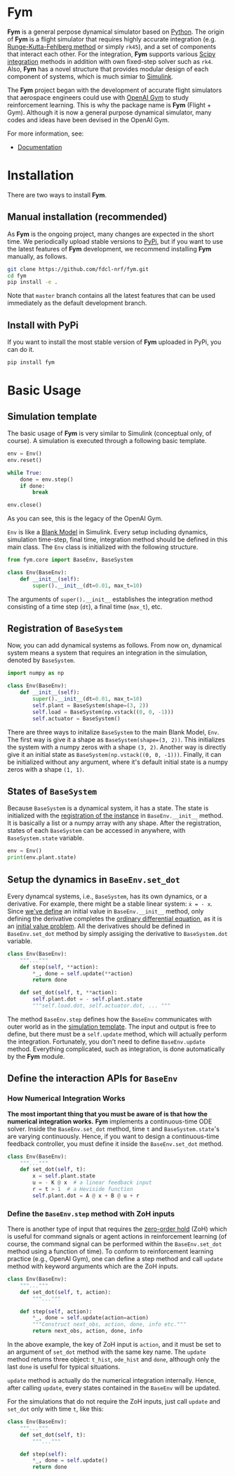 # Fym

**Fym** is a general perpose dynamical simulator based on
[Python](https://www.python.org). The origin of **Fym** is a flight simulator
that requires highly accurate integration (e.g. [Runge-Kutta-Fehlberg
method](https://en.wikipedia.org/wiki/Runge–Kutta–Fehlberg_method) or simply
`rk45`), and a set of components that interact each other. For the integration,
**Fym** supports various [Scipy
integration](https://docs.scipy.org/doc/scipy/reference/tutorial/integrate.html)
methods in addition with own fixed-step solver such as `rk4`. Also, **Fym** has
a novel structure that provides modular design of each component of systems,
which is much simiar to
[Simulink](https://kr.mathworks.com/products/simulink.html).

The **Fym** project began with the development of accurate flight simulators
that aerospace engineers could use with [OpenAI Gym](https://gym.openai.com) to
study reinforcement learning. This is why the package name is **Fym** (Flight +
Gym). Although it is now a general purpose dynamical simulator, many codes and
ideas have been devised in the OpenAI Gym.

For more information, see:
* [Documentation](https://seong-hun.github.io/fym-pages/build/html/index.html#)

# Installation

There are two ways to install **Fym**.

## Manual installation (recommended)

As **Fym** is the ongoing project, many changes are expected in the short time.
We periodically upload stable versions to [PyPi](https://pypi.org), but if you
want to use the latest features of **Fym** development, we recommend installing
**Fym** manually, as follows.

```bash
git clone https://github.com/fdcl-nrf/fym.git
cd fym
pip install -e .
```

Note that `master` branch contains all the latest features that can be used
immediately as the default development branch.

## Install with PyPi

If you want to install the most stable version of **Fym** uploaded in PyPi, you
can do it.

```bash
pip install fym
```

# Basic Usage

## Simulation template

The basic usage of **Fym** is very similar to Simulink (conceptual only, of
course). A simulation is executed through a following basic template.

```python
env = Env()
env.reset()

while True:
    done = env.step()
    if done:
        break

env.close()
```

As you can see, this is the legacy of the OpenAI Gym.

`Env` is like a [Blank
Model](https://www.mathworks.com/help/simulink/gs/create-a-simple-model.html#bu3nd7o-1)
in Simulink. Every setup including dynamics, simulation time-step, final time,
integration method should be defined in this main class. The `Env` class is
initialized with the following structure.

```python
from fym.core import BaseEnv, BaseSystem

class Env(BaseEnv):
    def __init__(self):
        super().__init__(dt=0.01, max_t=10)
```

The arguments of `super().__init__` establishes the integration method
consisting of a time step (`dt`), a final time (`max_t`), etc.

## Registration of `BaseSystem`

Now, you can add dynamical systems as follows. From now on, dynamical system
means a system that requires an integration in the simulation, denoted by
`BaseSystem`.

```python
import numpy as np

class Env(BaseEnv):
    def __init__(self):
        super().__init__(dt=0.01, max_t=10)
        self.plant = BaseSystem(shape=(3, 2))
        self.load = BaseSystem(np.vstack((0, 0, -1)))
        self.actuator = BaseSystem()
```

There are three ways to initalize `BaseSystem` to the main Blank Model, `Env`.
The first way is give it a shape as `BaseSystem(shape=(3, 2))`. This
initializes the system with a numpy zeros with a shape `(3, 2)`. Another way is
directly give it an initial state as `BaseSystem(np.vstack((0, 0, -1)))`.
Finally, it can be initialized without any argument, where it's default initial
state is a numpy zeros with a shape `(1, 1)`.

## States of `BaseSystem`

Because `BaseSystem` is a dynamical system, it has a state. The state is
initialized with the [registration of the
instance](https://www.notion.so/63f0df1d92a340299a10d64434c03c43) in
`BaseEnv.__init__` method. It is basically a list or a numpy array with any
shape. After the registration, states of each `BaseSystem` can be accessed in
anywhere, with `BaseSystem.state` variable.

```python
env = Env()
print(env.plant.state)
```

## Setup the dynamics in `BaseEnv.set_dot`

Every dynamcal systems, i.e., `BaseSystem`, has its own dynamics, or a
derivative. For example, there might be a stable linear system: `ẋ = - x`.
Since [we've define](https://www.notion.so/63f0df1d92a340299a10d64434c03c43) an
initial value in `BaseEnv.__init__` method, only defining the derivative
completes the [ordinary differential
equation](https://en.wikipedia.org/wiki/Ordinary_differential_equation), as it
is an [initial value
problem](https://en.wikipedia.org/wiki/Initial_value_problem). All the
derivatives should be defined in `BaseEnv.set_dot` method by simply assiging
the derivative to `BaseSystem.dot` variable.

```python
class Env(BaseEnv):
    """..."""
    def step(self, **action):
        *_, done = self.update(**action)
        return done

    def set_dot(self, t, **action):
        self.plant.dot = - self.plant.state
        """self.load.dot, self.actuator.dot, ... """
```

The method `BaseEnv.step` defines how the `BaseEnv` communicates with outer
world as in the [simulation
template](https://www.notion.so/63f0df1d92a340299a10d64434c03c43). The input
and output is free to define, but there must be a `self.update` method, which
will actually perform the integration. Fortunately, you don't need to define
`BaseEnv.update` method. Everything complicated, such as integration, is done
automatically by the **Fym** module.

## Define the interaction APIs for `BaseEnv`

### How Numerical Integration Works

**The most important thing that you must be aware of is that how the numerical
integration works.** **Fym** implements a continuous-time ODE solver. Inside
the `BaseEnv.set_dot` method, time `t` and `BaseSystem.state`'s are varying
continuously. Hence, if you want to design a continuous-time feedback
controller, you must define it inside the `BaseEnv.set_dot` method.

```python
class Env(BaseEnv):
    """..."""
    def set_dot(self, t):
        x = self.plant.state
        u = - K @ x  # a linear feedback input
        r = t > 1  # a Heviside function
        self.plant.dot = A @ x + B @ u + r
```

### Define the `BaseEnv.step` method with ZoH inputs

There is another type of input that requires the [zero-order
hold](https://en.wikipedia.org/wiki/Zero-order_hold) (ZoH) which is useful for
command signals or agent actions in reinforcement learning (of course, the
command signal can be performed within the `BaseEnv.set_dot` method using a
function of time). To conform to reinforcement learning practice (e.g., OpenAI
Gym), one can define a step method and call `update` method with keyword
arguments which are the ZoH inputs.

```python
class Env(BaseEnv):
    """..."""
    def set_dot(self, t, action):
        """..."""

    def step(self, action):
        *_, done = self.update(action=action)
        """Construct next_obs, action, done, info etc."""
        return next_obs, action, done, info
```

In the above example, the key of ZoH input is `action`, and it must be set to
an argument of `set_dot` method with the same key name. The `update` method
returns three object: `t_hist`, `ode_hist` and `done`, although only the last
`done` is useful for typical situations.

`update` method is actually do the numerical integration internally. Hence,
after calling `update`, every states contained in the `BaseEnv` will be
updated.

For the simulations that do not require the ZoH inputs, just call `update` and `set_dot` only with time `t`, like this:

```python
class Env(BaseEnv):
    """..."""
    def set_dot(self, t):
        """..."""

    def step(self):
        *_, done = self.update()
        return done
```
